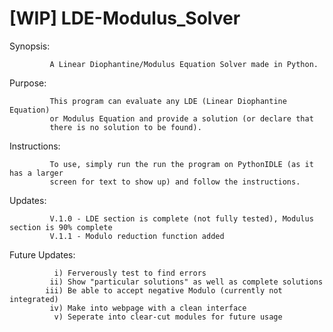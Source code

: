 # [WIP] LDE-Modulus_Solver

Synopsis:

             A Linear Diophantine/Modulus Equation Solver made in Python. 

Purpose:

             This program can evaluate any LDE (Linear Diophantine Equation)
             or Modulus Equation and provide a solution (or declare that
             there is no solution to be found). 

Instructions:

             To use, simply run the run the program on PythonIDLE (as it has a larger 
             screen for text to show up) and follow the instructions.

Updates:

             V.1.0 - LDE section is complete (not fully tested), Modulus section is 90% complete
             V.1.1 - Modulo reduction function added

Future Updates:
             
              i) Ferverously test to find errors
             ii) Show "particular solutions" as well as complete solutions
            iii) Be able to accept negative Modulo (currently not integrated)
             iv) Make into webpage with a clean interface
              v) Seperate into clear-cut modules for future usage


